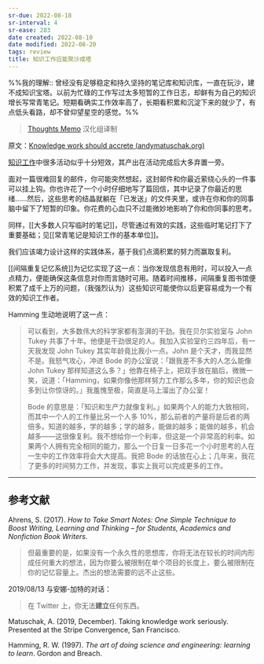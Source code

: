 ```yaml
---
sr-due: 2022-08-18
sr-interval: 4
sr-ease: 283
date created: 2022-08-10
date modified: 2022-08-20
tags: review
title: 知识工作应能聚沙成塔
---
```


%%我的理解:: 曾经没有足够稳定和持久坚持的笔记库和知识库，一直在玩沙，建不成知识宝塔。以前为忙碌的工作写过太多短暂的工作日志，却鲜有为自己的知识增长写常青笔记。短期看确实工作效率高了，长期看积累和沉淀下来的就少了，有点低头看路，却不曾仰望星空的感觉。%%

> [Thoughts Memo](https://paratranz.cn/projects/3131) 汉化组译制

原文：[Knowledge work should accrete (andymatuschak.org)](https://notes.andymatuschak.org/z6UDDkom8Aifg6mLdjT1sPtbMBweCmpyTwmJT)

[知识工作](https://notes.andymatuschak.org/z2eKzbL5nwQrm8Zr26rtaLHXyKHREr3tm5HbY)中很多活动似乎十分短效，其产出在活动完成后大多弃置一旁。

面对一篇很难回复的邮件，你可能突然想起，这封邮件和你最近萦绕心头的一件事可以挂上钩。你也许花了一个小时仔细地写了篇回信，其中记录了你最近的思绪……然后，这些思考的结晶就躺在「已发送」的文件夹里，或许在你和你的同事脑中留下了短暂的印象。你花费的心血只不过能微妙地影响了你和你同事的思考。

同样，[[大多数人只写临时的笔记]]，尽管通过有效的实践，这些临时笔记打下了重要基础；见[[常青笔记是知识工作的基本单位]]。

我们应该竭力设计这样的实践体系，基于我们点滴积累的努力而赢取复利。

[[间隔重复记忆系统]]为记忆实现了这一点：当你发现信息有用时，可以投入一点点精力，便能确保这条信息对你而言随时可用。随着时间推移，间隔重复图书馆便积累了成千上万的问题，（我强烈认为）这些知识可能使你以后更容易成为一个有效的知识工作者。

Hamming 生动地说明了这一点：

> 可以看到，大多数伟大的科学家都有澎湃的干劲。我在贝尔实验室与 John Tukey 共事了十年。他便是干劲很足的人。我加入实验室约三四年后，有一天我发现 John Tukey 其实年龄竟比我小一点。John 是个天才，而我显然不是。我怒气攻心，冲进 Bode 的办公室说：「跟我差不多大的人怎么能像 John Tukey 那样知道这么多？」他靠在椅子上，把双手放在脑后，微微一笑，说道：「Hamming，如果你像他那样努力工作那么多年，你的知识也会多到让你惊讶的。」我羞愧至极，简直是马上溜出了办公室！
>
> Bode 的意思是：「知识和生产力就像复利。」如果两个人的能力大致相同，而其中一个人的工作量比另一个人多 10%，那么前者的产量将是后者的两倍多。知道的越多，学的越多；学的越多，能做的越多；能做的越多，机会越多——这很像复利。我不想给你一个利率，但这是一个非常高的利率。如果两个人拥有完全相同的能力，那么一个日复一日多花一个小时思考的人在一生中的工作效率将会大大提高。我把 Bode 的话放在心上；几年来，我花了更多的时间努力工作，并发现，事实上我可以完成更多的工作。

___

## 参考文献

Ahrens, S. (2017). _How to Take Smart Notes: One Simple Technique to Boost Writing, Learning and Thinking – for Students, Academics and Nonfiction Book Writers_.

> 但最重要的是，如果没有一个永久性的思想库，你将无法在较长的时间内形成任何重大的想法，因为你要么被限制在单个项目的长度上，要么被限制在你的记忆容量上。杰出的想法需要的远不止这些。

2019/08/13 与安娜-加特的对话：

> 在 Twitter 上，你无法**建立**任何东西。

Matuschak, A. (2019, December). Taking knowledge work seriously. Presented at the Stripe Convergence, San Francisco.

Hamming, R. W. (1997). _The art of doing science and engineering: learning to learn_. Gordon and Breach.
